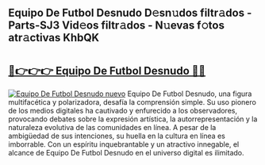 ## Equipo De Futbol Desnudo D𝚎sn𝚞dos filtr𝚊dos - Parts-SJ3 Vid𝚎os filtr𝚊dos - N𝚞evas f𝚘tos atr𝚊ctivas KhbQK

# <h2><a href="http://mb02euv.tromn.icu/?c=Equipo+De+Futbol+Desnudo">🔗👉👉👉 Equipo De Futbol Desnudo 🔗🔗</a></h2>

[![Equipo De Futbol Desnudo nuevo](https://i.imgur.com/pEAQMta.gif)](http://mb02euv.tromn.icu/?c=Equipo+De+Futbol+Desnudo)
Equipo De Futbol Desnudo, una figura multifacética y polarizadora, desafía la comprensión simple. Su uso pionero de los medios digitales ha cautivado y enfurecido a los observadores, provocando debates sobre la expresión artística, la autorrepresentación y la naturaleza evolutiva de las comunidades en línea. A pesar de la ambigüedad de sus intenciones, su huella en la cultura en línea es imborrable. Con un espíritu inquebrantable y un atractivo innegable, el alcance de Equipo De Futbol Desnudo en el universo digital es ilimitado.
